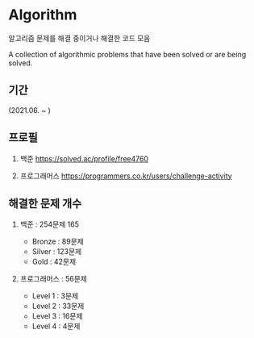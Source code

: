 # Algorithm
알고리즘 문제를 해결 중이거나 해결한 코드 모음

A collection of algorithmic problems that have been solved or are being solved.

## 기간
(2021.06. ~ )

## 프로필

1. 백준
https://solved.ac/profile/free4760 


2. 프로그래머스
https://programmers.co.kr/users/challenge-activity


## 해결한 문제 개수

1. 백준 : 254문제 165
   - Bronze : 89문제
   - Silver : 123문제
   - Gold : 42문제

     
2. 프로그래머스 : 56문제
   - Level 1 : 3문제
   - Level 2 : 33문제
   - Level 3 : 16문제
   - Level 4 : 4문제
